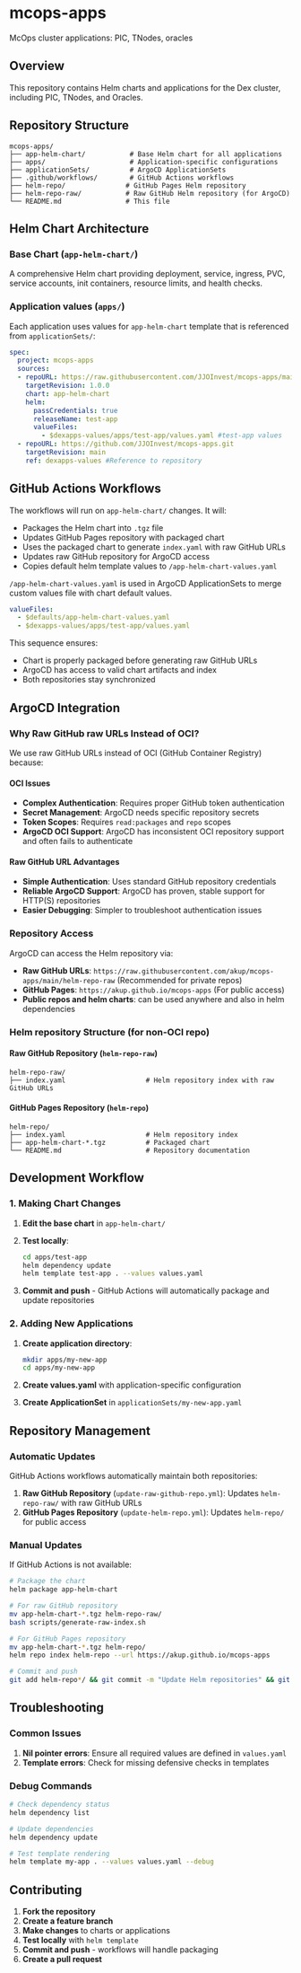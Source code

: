 # mcops-apps

McOps cluster applications: PIC, TNodes, oracles

## Overview

This repository contains Helm charts and applications for the Dex cluster, including PIC, TNodes, and Oracles.

## Repository Structure

```text
mcops-apps/
├── app-helm-chart/           # Base Helm chart for all applications
├── apps/                     # Application-specific configurations
├── applicationSets/          # ArgoCD ApplicationSets
├── .github/workflows/        # GitHub Actions workflows
├── helm-repo/               # GitHub Pages Helm repository
├── helm-repo-raw/           # Raw GitHub Helm repository (for ArgoCD)
└── README.md                # This file
```

## Helm Chart Architecture

### Base Chart (`app-helm-chart/`)

A comprehensive Helm chart providing deployment, service, ingress, PVC, service accounts, init containers, resource limits, and health checks.

### Application values (`apps/`)

Each application uses values for `app-helm-chart` template that is referenced from `applicationSets/`:

```yaml
spec:
  project: mcops-apps
  sources:
  - repoURL: https://raw.githubusercontent.com/JJOInvest/mcops-apps/main/helm-repo-raw
    targetRevision: 1.0.0
    chart: app-helm-chart
    helm:
      passCredentials: true
      releaseName: test-app
      valueFiles:
        - $dexapps-values/apps/test-app/values.yaml #test-app values
  - repoURL: https://github.com/JJOInvest/mcops-apps.git
    targetRevision: main
    ref: dexapps-values #Reference to repository
```

## GitHub Actions Workflows

The workflows will run on `app-helm-chart/` changes. It will:

- Packages the Helm chart into `.tgz` file
- Updates GitHub Pages repository with packaged chart
- Uses the packaged chart to generate `index.yaml` with raw GitHub URLs
- Updates raw GitHub repository for ArgoCD access
- Copies default helm template values to `/app-helm-chart-values.yaml`

`/app-helm-chart-values.yaml` is used in ArgoCD ApplicationSets to merge custom values file with chart default values.

```yaml
valueFiles:
  - $defaults/app-helm-chart-values.yaml
  - $dexapps-values/apps/test-app/values.yaml
```

This sequence ensures:

- Chart is properly packaged before generating raw GitHub URLs
- ArgoCD has access to valid chart artifacts and index
- Both repositories stay synchronized

## ArgoCD Integration

### Why Raw GitHub raw URLs Instead of OCI?

We use raw GitHub URLs instead of OCI (GitHub Container Registry) because:

#### OCI Issues

- **Complex Authentication**: Requires proper GitHub token authentication
- **Secret Management**: ArgoCD needs specific repository secrets
- **Token Scopes**: Requires `read:packages` and `repo` scopes
- **ArgoCD OCI Support**: ArgoCD has inconsistent OCI repository support and often fails to authenticate

#### Raw GitHub URL Advantages

- **Simple Authentication**: Uses standard GitHub repository credentials
- **Reliable ArgoCD Support**: ArgoCD has proven, stable support for HTTP(S) repositories
- **Easier Debugging**: Simpler to troubleshoot authentication issues

### Repository Access

ArgoCD can access the Helm repository via:

- **Raw GitHub URLs**: `https://raw.githubusercontent.com/akup/mcops-apps/main/helm-repo-raw` (Recommended for private repos)
- **GitHub Pages**: `https://akup.github.io/mcops-apps` (For public access)
- **Public repos and helm charts**: can be used anywhere and also in helm dependencies

### Helm repository Structure (for non-OCI repo)

#### Raw GitHub Repository (`helm-repo-raw`)

```text
helm-repo-raw/
├── index.yaml                    # Helm repository index with raw GitHub URLs
```

#### GitHub Pages Repository (`helm-repo`)

```text
helm-repo/
├── index.yaml                    # Helm repository index
├── app-helm-chart-*.tgz          # Packaged chart
└── README.md                     # Repository documentation
```

## Development Workflow

### 1. Making Chart Changes

1. **Edit the base chart** in `app-helm-chart/`
2. **Test locally**:

   ```bash
   cd apps/test-app
   helm dependency update
   helm template test-app . --values values.yaml
   ```

3. **Commit and push** - GitHub Actions will automatically package and update repositories

### 2. Adding New Applications

1. **Create application directory**:

   ```bash
   mkdir apps/my-new-app
   cd apps/my-new-app
   ```

2. **Create values.yaml** with application-specific configuration
3. **Create ApplicationSet** in `applicationSets/my-new-app.yaml`

## Repository Management

### Automatic Updates

GitHub Actions workflows automatically maintain both repositories:

1. **Raw GitHub Repository** (`update-raw-github-repo.yml`): Updates `helm-repo-raw/` with raw GitHub URLs
2. **GitHub Pages Repository** (`update-helm-repo.yml`): Updates `helm-repo/` for public access

### Manual Updates

If GitHub Actions is not available:

```bash
# Package the chart
helm package app-helm-chart

# For raw GitHub repository
mv app-helm-chart-*.tgz helm-repo-raw/
bash scripts/generate-raw-index.sh

# For GitHub Pages repository
mv app-helm-chart-*.tgz helm-repo/
helm repo index helm-repo --url https://akup.github.io/mcops-apps

# Commit and push
git add helm-repo*/ && git commit -m "Update Helm repositories" && git push
```

## Troubleshooting

### Common Issues

1. **Nil pointer errors**: Ensure all required values are defined in `values.yaml`
2. **Template errors**: Check for missing defensive checks in templates

### Debug Commands

```bash
# Check dependency status
helm dependency list

# Update dependencies
helm dependency update

# Test template rendering
helm template my-app . --values values.yaml --debug
```

## Contributing

1. **Fork the repository**
2. **Create a feature branch**
3. **Make changes** to charts or applications
4. **Test locally** with `helm template`
5. **Commit and push** - workflows will handle packaging
6. **Create a pull request**
